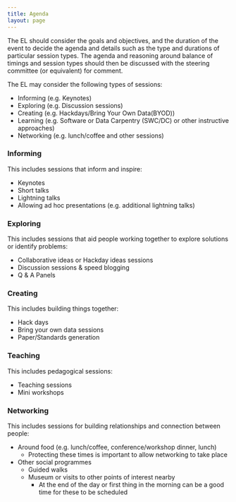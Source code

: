 ```yaml
---
title: Agenda
layout: page
---
```

The EL should consider the goals and objectives, and the duration of the event to decide the agenda and details such as the type and durations of particular session types. The agenda and reasoning around balance of timings and session types should then be discussed with the steering committee (or equivalent) for comment.

The EL may consider the following types of sessions:

* Informing (e.g. Keynotes)
* Exploring (e.g. Discussion sessions)
* Creating (e.g. Hackdays/Bring Your Own Data(BYOD))
* Learning (e.g. Software or Data Carpentry (SWC/DC) or other instructive approaches)
* Networking (e.g. lunch/coffee and other sessions)

### Informing
This includes sessions that inform and inspire:
* Keynotes
* Short talks
* Lightning talks
* Allowing ad hoc presentations (e.g. additional lightning talks)

### Exploring
This includes sessions that aid people working together to explore solutions or identify problems:
* Collaborative ideas or Hackday ideas sessions
* Discussion sessions & speed blogging
* Q & A Panels

### Creating
This includes building things together:
* Hack days
* Bring your own data sessions
* Paper/Standards generation

### Teaching
 This includes pedagogical sessions:
* Teaching sessions
* Mini workshops

### Networking
This includes sessions for building relationships and connection between people:
* Around food (e.g. lunch/coffee, conference/workshop dinner, lunch)
  * Protecting these times is important to allow networking to take place
* Other social programmes
  * Guided walks
  * Museum or visits to other points of interest nearby
    * At the end of the day or first thing in the morning can be a good time for these to be scheduled

